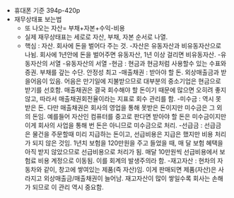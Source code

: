 - 휴대폰 기준 394p-420p
- 재무상태표 보는법
  - 또 나오는 자산= 부채+자본+수익-비용
  - 실제 재무상태표는 세로로 자산, 부채, 자본 순서로 나열.
  - 핵심 : 자산. 회사에 돈을 벌어다 주는 것. 
    -자산은 유동자산과 비유동자산으로 나뉨. 회사에 1년안에 돈을 벌어주면 유동자산, 1년 이상 걸리면 비유동자산.
  -유동자산의 서열
    -유동자산의 서열
    -현금 : 현금과 현금처럼 사용할수 있는 수표와 증권. 부채를 갚는 수단. 안정성 최고
    -매출채권 : 받아야 할 돈. 외상매출금과 받을어음이 있음. 어음은 만기일에 지불받으므로 대부분의 중소기업은 현금으로 받기를 선호함. 매출채권은 결국 회수해야 할 돈이기 때문에 많으면 오히려 좋지 않고, 따라서 매출채권회전율이라는 지표로 회수 관리를 함. 
    -미수금 : 역시 못받은 돈. 다만 매출채권은 회사의 영업을 통해 못받은 돈이지만 미수금은 그 외의 돈임. 예를들어 자산인 컴퓨터를 중고로 판다면 받아야 할 돈은 미수금이지만 이게 회사의 사업을 통해 번 돈은 아니므로 미수금으로 처리. 
    -선급금 : 선급금은 물건을 주문할때 미리 지급하는 돈이고, 선급비용은 지급은 했지만 비용 처리가 되지 않은 것임. 1년치 보험을 120만원을 주고 들었을 때, 매 달 보험 혜택을 아직 받지 않았으므로 선급비용으로 처리가 됨. 매달 10만원씩 선급비용에서 보험료 비용 계정으로 이동됨. 이를 회계의 발생주의라 함. 
    -재고자산 : 현차의 자동차와 같이, 창고에 쌓여있는 제품(즉 자산)임. 이게 판매되면 제품(자산)은 사라지고 외상매출금/매출채권이 늘어남. 재고자산이 많이 쌓일수록 회사는 손해가 되므로 이 관리 역시 중요함. 
